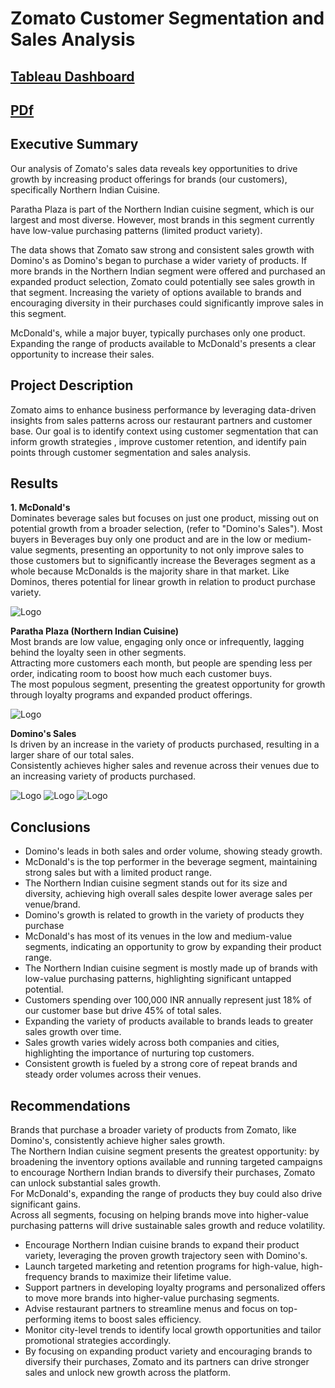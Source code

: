 # Zomato Customer Segmentation and Sales Analysis

[Tableau Dashboard](https://public.tableau.com/shared/DYYB3JNFN?:display_count=n&:origin=viz_share_link)
---
[PDf](https://github.com/cullenmccutcheon/Project_Portfolio/blob/main/Tableau%20Zomato%20Customer%20Segmentation%20and%20Sales%20Analysis/Zomato%20Customer%20Segmentation%20and%20Sales%20Analysis%20FINAL.pdf)
---
## Executive Summary

Our analysis of Zomato's sales data reveals key opportunities to drive growth by increasing product offerings for brands (our customers), specifically Northern Indian Cuisine.

Paratha Plaza is part of the Northern Indian cuisine segment, which is our largest and most diverse. However, most brands in this segment currently have low-value purchasing patterns (limited product variety).

The data shows that Zomato saw strong and consistent sales growth with Domino's as Domino's began to purchase a wider variety of products. If more brands in the Northern Indian segment were offered and purchased an expanded product selection, Zomato could potentially see sales growth in that segment. Increasing the variety of options available to brands and encouraging diversity in their purchases could significantly improve sales in this segment.

McDonald's, while a major buyer, typically purchases only one product. Expanding the range of products available to McDonald's presents a clear opportunity to increase their sales.



## Project Description

Zomato aims to enhance business performance by leveraging data-driven insights from sales patterns across our restaurant partners and customer base. Our goal is to identify context using customer segmentation that can inform growth strategies , improve customer retention, and identify pain points through customer segmentation and sales analysis.

## Results

**1. McDonald's**  
Dominates beverage sales but focuses on just one product, missing out on potential growth from a broader selection, (refer to "Domino's Sales").
Most buyers in Beverages buy only one product and are in the low or medium-value segments, presenting an opportunity 
to not only improve sales to those customers but to significantly increase the Beverages segment as a whole because McDonalds
is the majority share in that market. Like Dominos, theres potential for linear growth in relation to product purchase variety.

![Logo](McDonaldsBubble.png)

**Paratha Plaza (Northern Indian Cuisine)**  
Most brands are low value, engaging only once or infrequently, lagging behind the loyalty seen in other segments.  
Attracting more customers each month, but people are spending less per order, indicating room to boost how much each customer buys.  
The most populous segment, presenting the greatest opportunity for growth through loyalty programs and expanded product offerings.

![Logo](NorthernIndian.png)

**Domino's Sales**  
Is driven by an increase in the variety of products purchased, resulting in a larger share of our total sales.  
Consistently achieves higher sales and revenue across their venues due to an increasing variety of products purchased.

![Logo](Dominos1.png)
![Logo](Dominos2.png)
![Logo](Dominos3.png)

## Conclusions

- Domino's leads in both sales and order volume, showing steady growth.  
- McDonald's is the top performer in the beverage segment, maintaining strong sales but with a limited product range.  
- The Northern Indian cuisine segment stands out for its size and diversity, achieving high overall sales despite lower average sales per venue/brand.
- Domino's growth is related to growth in the variety of products they purchase 
- McDonald's has most of its venues in the low and medium-value segments, indicating an opportunity to grow by expanding their product range.  
- The Northern Indian cuisine segment is mostly made up of brands with low-value purchasing patterns, highlighting significant untapped potential.
- Customers spending over 100,000 INR annually represent just 18% of our customer base but drive 45% of total sales.
- Expanding the variety of products available to brands leads to greater sales growth over time.
- Sales growth varies widely across both companies and cities, highlighting the importance of nurturing top customers.
- Consistent growth is fueled by a strong core of repeat brands and steady order volumes across their venues.
  

## Recommendations

Brands that purchase a broader variety of products from Zomato, like Domino's, consistently achieve higher sales growth.  
The Northern Indian cuisine segment presents the greatest opportunity: by broadening the inventory options available and running targeted campaigns to encourage Northern Indian brands to diversify their purchases, Zomato can unlock substantial sales growth.  
For McDonald's, expanding the range of products they buy could also drive significant gains.  
Across all segments, focusing on helping brands move into higher-value purchasing patterns will drive sustainable sales growth and reduce volatility.
- Encourage Northern Indian cuisine brands to expand their product variety, leveraging the proven growth trajectory seen with Domino's.
- Launch targeted marketing and retention programs for high-value, high-frequency brands to maximize their lifetime value.
- Support partners in developing loyalty programs and personalized offers to move more brands into higher-value purchasing segments.
- Advise restaurant partners to streamline menus and focus on top-performing items to boost sales efficiency.
- Monitor city-level trends to identify local growth opportunities and tailor promotional strategies accordingly.
- By focusing on expanding product variety and encouraging brands to diversify their purchases, Zomato and its partners can drive stronger sales and unlock new growth across the platform.
